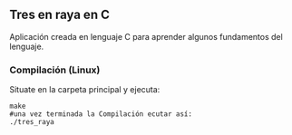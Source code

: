 ## Tres en raya en C

Aplicación creada en lenguaje C para aprender algunos fundamentos del lenguaje.

### Compilación (Linux)

Situate en la carpeta principal y ejecuta:
```
make
#una vez terminada la Compilación ecutar así:
./tres_raya

```
